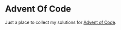 # Advent Of Code

Just a place to collect my solutions for [Advent of Code](http://adventofcode.com).